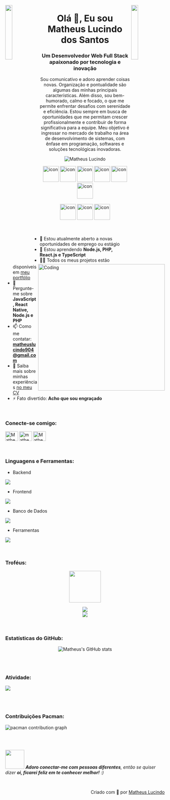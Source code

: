 <img align="left" src="https://user-images.githubusercontent.com/65187002/144930161-2f783401-8d27-4fdf-a2f7-cc0ba32f1f1f.gif" width="21%" style="display:inline;"><img align="right" src="https://user-images.githubusercontent.com/65187002/144930161-2f783401-8d27-4fdf-a2f7-cc0ba32f1f1f.gif" width="21%" style="display:inline;">

<h1 align="center">Olá 👋, Eu sou Matheus Lucindo dos Santos</h1>
<h3 align="center">Um Desenvolvedor Web Full Stack apaixonado por tecnologia e inovação</h3>
<p align="center">Sou comunicativo e adoro aprender coisas novas. Organização e pontualidade são algumas das minhas principais características. Além disso, sou bem-humorado, calmo e focado, o que me permite enfrentar desafios com serenidade e eficiência. Estou sempre em busca de oportunidades que me permitam crescer profissionalmente e contribuir de forma significativa para a equipe. Meu objetivo é ingressar no mercado de trabalho na área de desenvolvimento de sistemas, com ênfase em programação, softwares e soluções tecnológicas inovadoras.</p>
<p align="center"> 
 <img src="https://komarev.com/ghpvc/?username=Matheus904-12&label=Profile%20views&color=0e75b6&style=flat" alt="Matheus Lucindo" /> 
</p>

<div align="center">
  <img src="https://techstack-generator.vercel.app/js-icon.svg" alt="icon" width="50" height="50" />
  <img src="https://techstack-generator.vercel.app/ts-icon.svg" alt="icon" width="50" height="50" />
  <img src="https://techstack-generator.vercel.app/react-icon.svg" alt="icon" width="50" height="50" />
  <img src="https://techstack-generator.vercel.app/mysql-icon.svg" alt="icon" width="50" height="50" />
  <img src="https://techstack-generator.vercel.app/php-icon.svg" alt="icon" width="50" height="50" />
  <img src="https://techstack-generator.vercel.app/python-icon.svg" alt="icon" width="50" height="50" />
</div>

<br>

<div align="center">
  <img src="https://techstack-generator.vercel.app/docker-icon.svg" alt="icon" width="50" height="50" />
  <img src="https://techstack-generator.vercel.app/github-icon.svg" alt="icon" width="50" height="50" />
  <img src="https://techstack-generator.vercel.app/restapi-icon.svg" alt="icon" width="50" height="50" />
</div>

<img align="right" alt="Coding" width="400" src="https://user-images.githubusercontent.com/74038190/229223263-cf2e4b07-2615-4f87-9c38-e37600f8381a.gif">
<br><br>

- 🔭 Estou atualmente aberto a novas oportunidades de emprego ou estágio
- 🌱 Estou aprendendo **Node.js, PHP, React.js e TypeScript**
- 👨‍💻 Todos os meus projetos estão disponíveis em [meu portfólio](https://lucindoporto.netlify.app/)
- 💬 Pergunte-me sobre **JavaScript, React Native, Node.js e PHP**
- 📫 Como me contatar: **matheuslucindo904@gmail.com**
- 📄 Saiba mais sobre minhas experiências [no meu CV](https://github.com/Matheus904-12/Matheus904-12/blob/main/CV%20de%20Matheus%20Lucindo%20dos%20Santos.pdf)
- ⚡ Fato divertido: **Acho que sou engraçado**

<br>
<h3 align="left">Conecte-se comigo:</h3>
<p align="left">
<a href="https://www.linkedin.com/in/matheus-lucindo" target="blank"><img align="center" src="https://raw.githubusercontent.com/rahuldkjain/github-profile-readme-generator/master/src/images/icons/Social/linked-in-alt.svg" alt="Matheus Lucindo" height="30" width="40" /></a>
<a href="https://www.instagram.com/matheus_lucindo/" target="blank"><img align="center" src="https://raw.githubusercontent.com/rahuldkjain/github-profile-readme-generator/master/src/images/icons/Social/instagram.svg" alt="matheus_lucindo" height="30" width="40" /></a>
<a href="https://github.com/Matheus904-12" target="blank"><img align="center" src="https://raw.githubusercontent.com/rahuldkjain/github-profile-readme-generator/master/src/images/icons/Social/github.svg" alt="Matheus904-12" height="30" width="40" /></a>
</p>
<br>

<h3 align="left">Linguagens e Ferramentas:</h3>

- Backend
<p align="left">
  <a href="https://skillicons.dev">
    <img src="https://skillicons.dev/icons?i=nodejs,php,express" />
  </a>
</p>

- Frontend
<p align="left">
  <a href="https://skillicons.dev">
    <img src="https://skillicons.dev/icons?i=js,ts,react,tailwind,bootstrap,html,css" />
  </a>
</p>

- Banco de Dados
<p align="left">
  <a href="https://skillicons.dev">
    <img src="https://skillicons.dev/icons?i=mysql" />
  </a>
</p>

- Ferramentas
<p align="left">
  <a href="https://skillicons.dev">
    <img src="https://skillicons.dev/icons?i=git,github,figma,vscode,postman" />
  </a>
</p>

<br/>

<h3 align="left">Troféus:</h3>

<p align="center">
<img src="https://media.tenor.com/0ENB5HuTH0gAAAAi/trophy-beker.gif"  width="100px" height="100px"></p>
  
<div align="center">
<img src="https://github-profile-trophy.vercel.app/?username=Matheus904-12&theme=matrix&no-bg=true&no-frame=true&row=1&column=4&title=MultiLanguage,Commits,PullRequest,Reviews">
</div>

<div align="center">
<img src="https://github-profile-trophy.vercel.app/?username=Matheus904-12&theme=matrix&no-bg=true&no-frame=true&row=1&column=4&title=Repositories,Organizations,Stars,Followers">
</div>
<br><br>

<h3 align="left">Estatísticas do GitHub:</h3>
<div align="center">
 
![Matheus's GitHub stats](https://github-readme-stats.vercel.app/api?username=Matheus904-12&theme=midnight-purple&show_icons=true&show=reviews,prs_merged,prs_merged_percentage&hide=contribs,issues)

</div>

<br><br>

<h3 align="left">Atividade:</h3>

<picture>
  <source media="(prefers-color-scheme: dark)" srcset="https://github-readme-activity-graph.vercel.app/graph?username=Matheus904-12&bg_color=0d1117&color=ffffff&line=4b0082&point=ffffff&area=true&hide_border=true" />
  <img src="https://github-readme-activity-graph.vercel.app/graph?username=Matheus904-12&bg_color=f8f9fa&color=000000&line=4b0082&point=000000&area=true&hide_border=true" />
</picture>

<br><br>

<h3 align="left">Contribuições Pacman:</h3>

<picture>
  <source media="(prefers-color-scheme: dark)" srcset="https://raw.githubusercontent.com/Matheus904-12/Matheus904-12/output/pacman-contribution-graph-dark.svg">
  <source media="(prefers-color-scheme: light)" srcset="https://raw.githubusercontent.com/Matheus904-12/Matheus904-12/output/pacman-contribution-graph.svg">
  <img alt="pacman contribution graph" src="https://raw.githubusercontent.com/Matheus904-12/Matheus904-12/output/pacman-contribution-graph.svg">
</picture>

<br><br>

<img src="https://media.giphy.com/media/LnQjpWaON8nhr21vNW/giphy.gif" width="60"> <em><b>Adoro conectar-me com pessoas diferentes</b>, então se quiser dizer <b>oi, ficarei feliz em te conhecer melhor!</b> :)</em>

<br>
<p align="right" > Criado com 🧡 por <a href="https://lucindoporto.netlify.app/">Matheus Lucindo</a></p>
